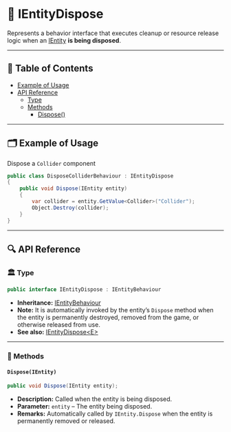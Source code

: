 # 🧩️ IEntityDispose

Represents a behavior interface that executes cleanup or resource release logic when
an [IEntity](../Entities/IEntity.md) **is being disposed**.

---

## 📑 Table of Contents

- [Example of Usage](#-example-of-usage)
- [API Reference](#-api-reference)
    - [Type](#-type)
    - [Methods](#-methods)
        - [Dispose()](#disposeientity)

---

## 🗂 Example of Usage

Dispose a `Collider` component

```csharp
public class DisposeColliderBehaviour : IEntityDispose
{
    public void Dispose(IEntity entity)
    {
        var collider = entity.GetValue<Collider>("Collider");
        Object.Destroy(collider);
    }
}
```

---

## 🔍 API Reference

### 🏛️ Type <div id="-type"></div>

```csharp
public interface IEntityDispose : IEntityBehaviour
```

- **Inheritance:** [IEntityBehaviour](IEntityBehaviour.md)
- **Note:** It is automatically invoked by the entity’s `Dispose`
  method when the entity is permanently destroyed, removed from the game, or otherwise released from use.
- **See also:** [IEntityDispose&lt;E&gt;](IEntityDispose%601.md)

---

### 🏹 Methods

#### `Dispose(IEntity)`

```csharp
public void Dispose(IEntity entity);
```

- **Description:** Called when the entity is being disposed.
- **Parameter:** `entity` – The entity being disposed.
- **Remarks:** Automatically called by `IEntity.Dispose` when the entity is permanently removed or released.
